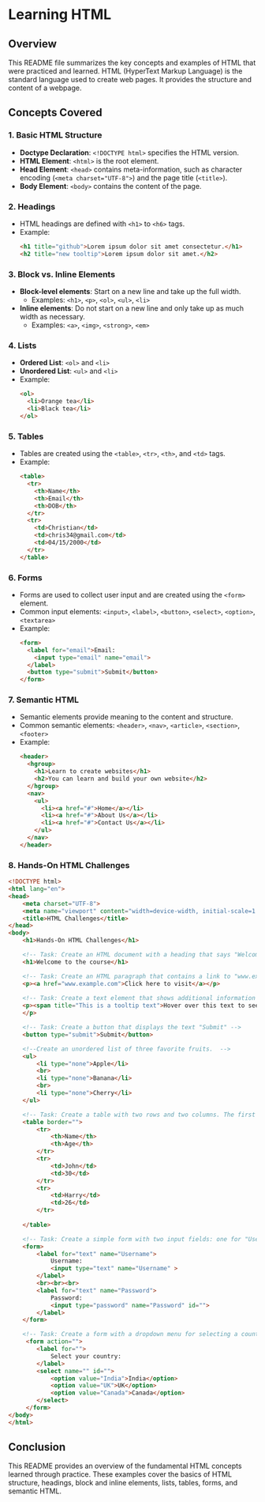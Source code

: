 # Learning HTML

## Overview
This README file summarizes the key concepts and examples of HTML that were practiced and learned. HTML (HyperText Markup Language) is the standard language used to create web pages. It provides the structure and content of a webpage.

## Concepts Covered

### 1. Basic HTML Structure
- **Doctype Declaration**: `<!DOCTYPE html>` specifies the HTML version.
- **HTML Element**: `<html>` is the root element.
- **Head Element**: `<head>` contains meta-information, such as character encoding (`<meta charset="UTF-8">`) and the page title (`<title>`).
- **Body Element**: `<body>` contains the content of the page.

### 2. Headings
- HTML headings are defined with `<h1>` to `<h6>` tags.
- Example:
  ```html
  <h1 title="github">Lorem ipsum dolor sit amet consectetur.</h1>
  <h2 title="new tooltip">Lorem ipsum dolor sit amet.</h2>
  ```

### 3. Block vs. Inline Elements
- **Block-level elements**: Start on a new line and take up the full width.
  - Examples: `<h1>`, `<p>`, `<ol>`, `<ul>`, `<li>`
- **Inline elements**: Do not start on a new line and only take up as much width as necessary.
  - Examples: `<a>`, `<img>`, `<strong>`, `<em>`

### 4. Lists
- **Ordered List**: `<ol>` and `<li>`
- **Unordered List**: `<ul>` and `<li>`
- Example:
  ```html
  <ol>
    <li>Orange tea</li>
    <li>Black tea</li>
  </ol>
  ```

### 5. Tables
- Tables are created using the `<table>`, `<tr>`, `<th>`, and `<td>` tags.
- Example:
  ```html
  <table>
    <tr>
      <th>Name</th>
      <th>Email</th>
      <th>DOB</th>
    </tr>
    <tr>
      <td>Christian</td>
      <td>chris34@gmail.com</td>
      <td>04/15/2000</td>
    </tr>
  </table>
  ```

### 6. Forms
- Forms are used to collect user input and are created using the `<form>` element.
- Common input elements: `<input>`, `<label>`, `<button>`, `<select>`, `<option>`, `<textarea>`
- Example:
  ```html
  <form>
    <label for="email">Email:
      <input type="email" name="email">
    </label>
    <button type="submit">Submit</button>
  </form>
  ```

### 7. Semantic HTML
- Semantic elements provide meaning to the content and structure.
- Common semantic elements: `<header>`, `<nav>`, `<article>`, `<section>`, `<footer>`
- Example:
  ```html
  <header>
    <hgroup>
      <h1>Learn to create websites</h1>
      <h2>You can learn and build your own website</h2>
    </hgroup>
    <nav>
      <ul>
        <li><a href="#">Home</a></li>
        <li><a href="#">About Us</a></li>
        <li><a href="#">Contact Us</a></li>
      </ul>
    </nav>
  </header>
  ```

### 8. Hands-On HTML Challenges
```html
<!DOCTYPE html>
<html lang="en">
<head>
    <meta charset="UTF-8">
    <meta name="viewport" content="width=device-width, initial-scale=1.0">
    <title>HTML Challenges</title>
</head>
<body>
    <h1>Hands-On HTML Challenges</h1>

    <!-- Task: Create an HTML document with a heading that says "Welcome to the course"-->
    <h1>Welcome to the course</h1>

    <!-- Task: Create an HTML paragraph that contains a link to "www.example.com" with the text "Click here to visit." -->
    <p><a href="www.example.com">Click here to visit</a></p>
    
    <!-- Task: Create a text element that shows additional information in a tooltip when hovered over. -->
    <p><span title="This is a tooltip text">Hover over this text to see the tooltip</span>.
    </p>

    <!-- Task: Create a button that displays the text "Submit" -->
    <button type="submit">Submit</button>

    <!--Create an unordered list of three favorite fruits.  -->
    <ul>
        <li type="none">Apple</li>
        <br>
        <li type="none">Banana</li>
        <br>
        <li type="none">Cherry</li>
    </ul>

    <!-- Task: Create a table with two rows and two columns. The first row should contain the headings "Name" and "Age." The second and third row should contain the data "John", "30" and "Harry", "26" respectively. -->
    <table border="">
        <tr>
            <th>Name</th>
            <th>Age</th>
        </tr>
        <tr>
            <td>John</td>
            <td>30</td>
        </tr>
        <tr>
            <td>Harry</td>
            <td>26</td>
        </tr>
        
    </table>

    <!-- Task: Create a simple form with two input fields: one for "Username" and one for "Password." -->
    <form>
        <label for="text" name="Username">
            Username:
            <input type="text" name="Username" >
        </label>
        <br><br><br>
        <label for="text" name="Password">
            Password:
            <input type="password" name="Password" id="">
        </label>
    </form>

    <!-- Task: Create a form with a dropdown menu for selecting a country. Include three options: "India", "Canada", and "UK." -->
     <form action="">
        <label for="">
            Select your country:
        </label>
        <select name="" id="">
            <option value="India">India</option>
            <option value="UK">UK</option>
            <option value="Canada">Canada</option>
        </select>
     </form>
</body>
</html>
```


## Conclusion
This README provides an overview of the fundamental HTML concepts learned through practice. These examples cover the basics of HTML structure, headings, block and inline elements, lists, tables, forms, and semantic HTML.
```